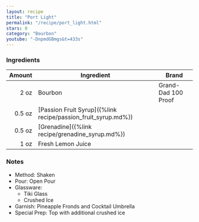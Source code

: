```yaml
---
layout: recipe
title: "Port Light"
permalink: "/recipe/port_light.html"
stars: 0
category: "Bourbon"
youtube: "-DnpmdGBmgs&t=433s"
---
```


### Ingredients

| Amount | Ingredient                                                    | Brand               |
| -----: | ------------------------------------------------------------- | ------------------- |
|   2 oz | Bourbon                                                       | Grand-Dad 100 Proof |
| 0.5 oz | [Passion Fruit Syrup]({%link recipe/passion_fruit_syrup.md%}) |                     |
| 0.5 oz | [Grenadine]({%link recipe/grenadine_syrup.md%})               |                     |
|   1 oz | Fresh Lemon Juice                                             |                     |

### Notes

- Method: Shaken
- Pour: Open Pour
- Glassware:
    - Tiki Glass
    - Crushed Ice
- Garnish: Pineapple Fronds and Cocktail Umbrella
- Special Prep: Top with additional crushed ice
